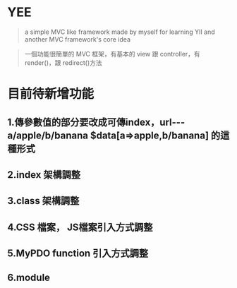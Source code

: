 # YEE
>a simple MVC like framework made by myself for learning YII and another MVC framework's core idea

 >一個功能很簡單的 MVC 框架，有基本的 view 跟 controller，有render()，跟 redirect()方法 
# 目前待新增功能
## 1.傳參數值的部分要改成可傳index，url--- a/apple/b/banana $data[a=>apple,b/banana] 的這種形式
## 2.index 架構調整
## 3.class 架構調整
## 4.CSS 檔案， JS檔案引入方式調整
## 5.MyPDO function 引入方式調整
## 6.module
